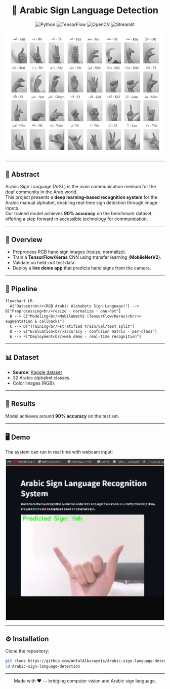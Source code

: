<div align="center">

# 🤟 **Arabic Sign Language Detection**

![Python](https://img.shields.io/badge/Python-3.9%2B-3776AB?logo=python&logoColor=white)
![TensorFlow](https://img.shields.io/badge/TensorFlow-2.x-FF6F00?logo=tensorflow&logoColor=white)
![OpenCV](https://img.shields.io/badge/OpenCV-vision-5C3EE8?logo=opencv&logoColor=white)
![Streamlit](https://img.shields.io/badge/Streamlit-UI-FF4B4B?logo=streamlit&logoColor=white)

<p align="center">
  <img src="https://github.com/AnfalAlkuraydis/Arabic-sign-language-detection/blob/main/assets/signLanguage.png" width="650"/>
</p>

</div>

---

## 📝 Abstract
Arabic Sign Language (ArSL) is the main communication medium for the deaf community in the Arab world.  
This project presents a **deep learning–based recognition system** for the Arabic manual alphabet, enabling real-time sign detection through image inputs.  
Our trained model achieves **90% accuracy** on the benchmark dataset, offering a step forward in accessible technology for communication.

---

## 📖 Overview
- Preprocess RGB hand sign images (resize, normalize).
- Train a **TensorFlow/Keras** CNN using transfer learning (**MobileNetV2**).
- Validate on held-out test data.
- Deploy a **live demo app** that predicts hand signs from the camera.

---

## 🔄 Pipeline

```mermaid
flowchart LR
  A["Dataset<br/>(RGB Arabic Alphabets Sign Language)"] --> B["Preprocessing<br/>resize · normalize · one-hot"]
  B --> C["Modeling<br/>MobileNetV2 (TensorFlow/Keras)<br/>+ augmentation & callbacks"]
  C --> D["Training<br/>stratified train/val/test split"]
  D --> E["Evaluation<br/>accuracy · confusion matrix · per-class"]
  E --> F["Deployment<br/>web demo · real-time recognition"]
```

---

## 📊 Dataset
- **Source**: [Kaggle dataset](https://www.kaggle.com/datasets/muhammadalbrham/rgb-arabic-alphabets-sign-language-dataset)  
- 32 Arabic alphabet classes.  
- Color images (RGB).  

---

## 🎯 Results
Model achieves around **90% accuracy** on the test set.  

---

## 🖥️ Demo
The system can run in real time with webcam input:  

<p align="center">
  <img src="https://github.com/AnfalAlkuraydis/Arabic-sign-language-detection/blob/main/assets/results.jpg" width="500"/>
</p>

---

## ⚙️ Installation

Clone the repository:
```bash
git clone https://github.com/AnfalAlkuraydis/Arabic-sign-language-detection.git
cd Arabic-sign-language-detection
```

---

<div align="center">
Made with ❤️ — bridging computer vision and Arabic sign language.
</div>
